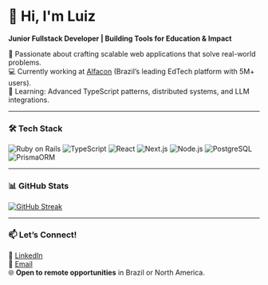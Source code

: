 # 👋 Hi, I'm Luiz
**Junior Fullstack Developer | Building Tools for Education & Impact**  

🚀 Passionate about crafting scalable web applications that solve real-world problems.  
💻 Currently working at [Alfacon](https://www.alfacon.com.br/) (Brazil’s leading EdTech platform with 5M+ users).  
🌱 Learning: Advanced TypeScript patterns, distributed systems, and LLM integrations.  

---

### 🛠️ Tech Stack  
![Ruby on Rails](https://img.shields.io/badge/Ruby_on_Rails-CC0000?style=flat&logo=ruby-on-rails&logoColor=white)
![TypeScript](https://img.shields.io/badge/TypeScript-3178C6?style=flat&logo=typescript&logoColor=white)
![React](https://img.shields.io/badge/React-61DAFB?style=flat&logo=react&logoColor=black)
![Next.js](https://img.shields.io/badge/Next.js-000000?style=flat&logo=next.js&logoColor=white)
![Node.js](https://img.shields.io/badge/Node.js-339933?style=flat&logo=node.js&logoColor=white)
![PostgreSQL](https://img.shields.io/badge/PostgreSQL-4169E1?style=flat&logo=postgresql&logoColor=white)
![PrismaORM](https://img.shields.io/badge/Prisma-2D3748?style=flat&logo=prisma&logoColor=white)

---

### 📊 GitHub Stats  
[![GitHub Streak](https://streak-stats.demolab.com?user=[YOUR_GITHUB_USERNAME]&theme=dark&hide_border=true)](https://git.io/streak-stats)  

---

### 📫 Let’s Connect!  
🔗 [LinkedIn](https://www.linkedin.com/in/luiz-henrique-colman-6a04bb257/)  
📧 [Email](mailto:colmanluizz@gmail.com)  
🌐 **Open to remote opportunities** in Brazil or North America.  
